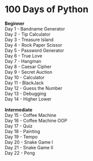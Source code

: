 # 100 Days of Python

**Beginner**\
Day 1 - Bandname Generator\
Day 2 - Tip Calculator\
Day 3 - Treasure Island\
Day 4 - Rock Paper Scissor\
Day 5 - Password Generator\
Day 6 - True Love\
Day 7 - Hangman\
Day 8 - Caesar Cipher\
Day 9 - Secret Auction\
Day 10 - Calculator\
Day 11 - BlackJack\
Day 12 - Guess the Number\
Day 13 - Debugging\
Day 14 - Higher Lower\
\
**Intermediate**\
Day 15 - Coffee Machine\
Day 16 - Coffee Machine OOP\
Day 17 - Quiz\
Day 18 - Painting\
Day 19 - Tempo\
Day 20 - Snake Game I\
Day 21 - Snake Game II\
Day 22 - Pong
